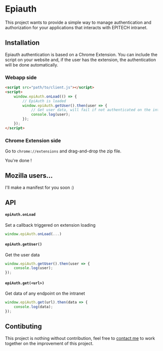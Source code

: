 # Epiauth

This project wants to provide a simple way to manage authentication and authorization for your applications that interacts with EPITECH intranet.

## Installation

Epiauth authentication is based on a Chrome Extension. You can include the script on your website and, if the user has the extension, the authentication will be done automatically.

### Webapp side

```html
<script src="path/to/client.js"></script>
<script>
    window.epiAuth.onLoad(() => {
        // EpiAuth is loaded
        window.epiAuth.getUser().then(user => {
            // Get user data, will fail if not authenticated on the intranet.
            console.log(user);
        });
    });
</script>
```

### Chrome Extension side

Go to `chrome://extensions` and drag-and-drop the zip file.

You're done !

## Mozilla users...

I'll make a manifest for you soon :)

## API

#### `epiAuth.onLoad`

Set a callback triggered on extension loading

```javascript
window.epiAuth.onLoad(...)
```

#### `epiAuth.getUser()`

Get the user data

```javascript
window.epiAuth.getUser().then(user => {
    console.log(user);
});
```

#### `epiAuth.get(<url>)`

Get data of any endpoint on the intranet

```javascript
window.epiAuth.get(url).then(data => {
    console.log(data);
});
```

## Contibuting

This project is nothing without contribution, feel free to [contact me](mailto:mathias.andre@epitech.eu) to work together on the improvement of this project.
